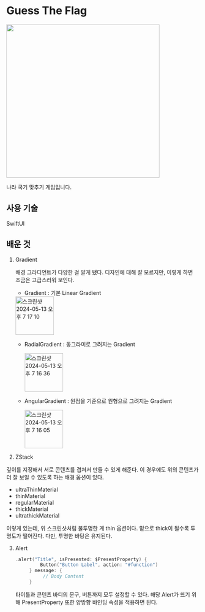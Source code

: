 # Guess The Flag

<img src="https://github.com/CHOIJUNHYUK01/hackingWithSwift/assets/114978803/8b98e9e9-9c9a-4e40-8d51-8bfcf54404d5" width="400" />

나라 국기 맞추기 게임입니다.

## 사용 기술

SwiftUI

## 배운 것

1. Gradient

   배경 그라디언트가 다양한 걸 알게 됐다. 디자인에 대해 잘 모르지만, 이렇게 하면 조금은 고급스러워 보인다.

   - Gradient : 기본 Linear Gradient
  
    <img width="100" alt="스크린샷 2024-05-13 오후 7 17 10" src="https://github.com/CHOIJUNHYUK01/hackingWithSwift/assets/114978803/0e009eea-2e71-4bf1-a953-6d9d1c15786b">

   - RadialGradient : 동그라미로 그려지는 Gradient
   
     <img width="100" alt="스크린샷 2024-05-13 오후 7 16 36" src="https://github.com/CHOIJUNHYUK01/hackingWithSwift/assets/114978803/0e4bbcb0-ef25-46f8-9886-e5c3b582731f">

   - AngularGradient : 원점을 기준으로 원형으로 그려지는 Gradient
     
     <img width="100" alt="스크린샷 2024-05-13 오후 7 16 05" src="https://github.com/CHOIJUNHYUK01/hackingWithSwift/assets/114978803/0dd2c3d3-e777-49aa-959f-0bafc5f6141f">

2. ZStack

  깊이를 지정해서 서로 콘텐츠를 겹쳐서 만들 수 있게 해준다.
  이 경우에도 위의 콘텐츠가 더 잘 보일 수 있도록 하는 배경 옵션이 있다.

  - ultraThinMaterial
  - thinMaterial
  - regularMaterial
  - thickMaterial
  - ultrathickMaterial

  이렇게 있는데, 위 스크린샷처럼 불투명한 게 thin 옵션이다.
  밑으로 thick이 될수록 투명도가 떨어진다. 다만, 투명한 바탕은 유지된다.

3. Alert

   ```swift
   .alert("Title", isPresented: $PresentProperty) {
            Button("Button Label", action: "#function")
        } message: {
             // Body Content
        }
   ```

   타이틀과 콘텐츠 바디의 문구, 버튼까지 모두 설정할 수 있다.
   해당 Alert가 뜨기 위해 PresentProperty 또한 양방향 바인딩 속성을 적용하면 된다.
